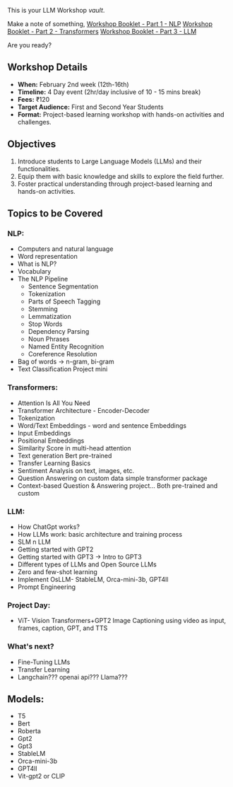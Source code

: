 This is your LLM Workshop *vault*.

Make a note of something,
[Workshop Booklet - Part 1 - NLP](Workshop%20Booklet%20-%20Part%201%20-%20NLP.md)
[Workshop Booklet - Part 2 - Transformers](Workshop%20Booklet%20-%20Part%202%20-%20Transformers.md)
[Workshop Booklet - Part 3 - LLM](Workshop%20Booklet%20-%20Part%203%20-%20LLM.md)

Are you ready?

## Workshop Details

- **When:** February 2nd week (12th-16th)
- **Timeline:** 4 Day event (2hr/day inclusive of 10 - 15 mins break)
- **Fees:** ₹120
- **Target Audience:** First and Second Year Students
- **Format:** Project-based learning workshop with hands-on activities and challenges.

## Objectives

1. Introduce students to Large Language Models (LLMs) and their functionalities.
2. Equip them with basic knowledge and skills to explore the field further.
3. Foster practical understanding through project-based learning and hands-on activities.

## Topics to be Covered

### NLP:

- Computers and natural language
- Word representation
- What is NLP?
- Vocabulary
- The NLP Pipeline
  - Sentence Segmentation
  - Tokenization
  - Parts of Speech Tagging
  - Stemming
  - Lemmatization
  - Stop Words
  - Dependency Parsing
  - Noun Phrases
  - Named Entity Recognition
  - Coreference Resolution
- Bag of words -> n-gram, bi-gram
- Text Classification Project mini

### Transformers:

- Attention Is All You Need
- Transformer Architecture - Encoder-Decoder
- Tokenization
- Word/Text Embeddings -  word and sentence Embeddings 
- Input Embeddings
- Positional Embeddings
- Similarity Score in multi-head attention
- Text generation Bert pre-trained
- Transfer Learning Basics
- Sentiment Analysis on text, images, etc.
- Question Answering on custom data simple transformer package
- Context-based Question & Answering project... Both pre-trained and custom

### LLM:

- How ChatGpt works?
- How LLMs work: basic architecture and training process
- SLM n LLM
- Getting started with GPT2
- Getting started with GPT3 -> Intro to GPT3
- Different types of LLMs and Open Source LLMs
- Zero and few-shot learning
- Implement OsLLM- StableLM, Orca-mini-3b, GPT4ll
- Prompt Engineering

### Project Day:

- ViT- Vision Transformers+GPT2 Image Captioning using video as input, frames, caption, GPT, and TTS

### What's next?

- Fine-Tuning LLMs
- Transfer Learning
- Langchain??? openai api??? Llama???

## Models:

- T5
- Bert
- Roberta
- Gpt2
- Gpt3
- StableLM
- Orca-mini-3b
- GPT4ll
- Vit-gpt2 or CLIP